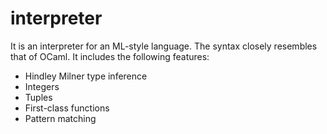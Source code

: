 # interpreter

It is an interpreter for an ML-style language.
The syntax closely resembles that of OCaml.
It includes the following features:

- Hindley Milner type inference
- Integers
- Tuples
- First-class functions
- Pattern matching
